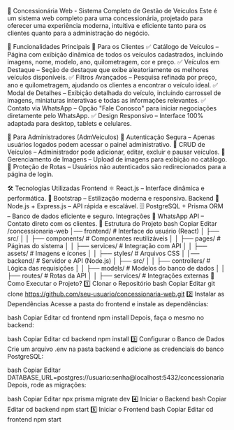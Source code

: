 🚗 Concessionária Web - Sistema Completo de Gestão de Veículos
Este é um sistema web completo para uma concessionária, projetado para oferecer uma experiência moderna, intuitiva e eficiente tanto para os clientes quanto para a administração do negócio.

📌 Funcionalidades Principais
🛒 Para os Clientes
✅ Catálogo de Veículos – Página com exibição dinâmica de todos os veículos cadastrados, incluindo imagens, nome, modelo, ano, quilometragem, cor e preço.
✅ Veículos em Destaque – Seção de destaque que exibe aleatoriamente os melhores veículos disponíveis.
✅ Filtros Avançados – Pesquisa refinada por preço, ano e quilometragem, ajudando os clientes a encontrar o veículo ideal.
✅ Modal de Detalhes – Exibição detalhada do veículo, incluindo carrossel de imagens, miniaturas interativas e todas as informações relevantes.
✅ Contato via WhatsApp – Opção "Fale Conosco" para iniciar negociações diretamente pelo WhatsApp.
✅ Design Responsivo – Interface 100% adaptada para desktop, tablets e celulares.

🔧 Para Administradores (AdmVeiculos)
🔹 Autenticação Segura – Apenas usuários logados podem acessar o painel administrativo.
🔹 CRUD de Veículos – Administrador pode adicionar, editar, excluir e pausar veículos.
🔹 Gerenciamento de Imagens – Upload de imagens para exibição no catálogo.
🔹 Proteção de Rotas – Usuários não autenticados são redirecionados para a página de login.

🛠 Tecnologias Utilizadas
Frontend
⚛ React.js – Interface dinâmica e performática.
🎨 Bootstrap – Estilização moderna e responsiva.
Backend
🚀 Node.js + Express.js – API rápida e escalável.
🗄 PostgreSQL + Prisma ORM – Banco de dados eficiente e seguro.
Integrações
💬 WhatsApp API – Contato direto com os clientes.
📂 Estrutura do Projeto
bash
Copiar
Editar
/concessionaria-web
│── frontend/               # Interface do usuário (React)
│   ├── src/
│   │   ├── components/      # Componentes reutilizáveis
│   │   ├── pages/           # Páginas do sistema
│   │   ├── services/        # Integração com API
│   │   ├── assets/          # Imagens e ícones
│   │   ├── styles/          # Arquivos CSS
│
│── backend/                # Servidor e API (Node.js)
│   ├── src/
│   │   ├── controllers/     # Lógica das requisições
│   │   ├── models/          # Modelos do banco de dados
│   │   ├── routes/          # Rotas da API
│   │   ├── services/        # Integrações externas
🚀 Como Executar o Projeto?
1️⃣ Clonar o Repositório
bash
Copiar
Editar
git clone https://github.com/seu-usuario/concessionaria-web.git
2️⃣ Instalar as Dependências
Acesse a pasta do frontend e instale as dependências:

bash
Copiar
Editar
cd frontend
npm install
Depois, faça o mesmo no backend:

bash
Copiar
Editar
cd backend
npm install
3️⃣ Configurar o Banco de Dados
Crie um arquivo .env na pasta backend e adicione as credenciais do banco PostgreSQL:

bash
Copiar
Editar
DATABASE_URL=postgres://usuario:senha@localhost:5432/concessionaria
Depois, rode as migrações:

bash
Copiar
Editar
npx prisma migrate dev
4️⃣ Iniciar o Backend
bash
Copiar
Editar
cd backend
npm start
5️⃣ Iniciar o Frontend
bash
Copiar
Editar
cd frontend
npm start
